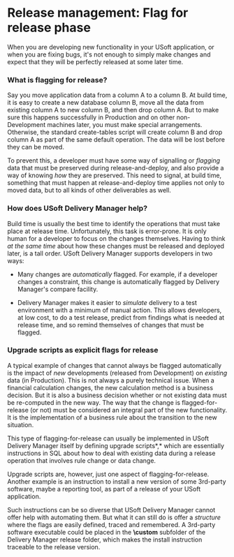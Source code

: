 # Release management: Flag for release phase

When you are developing new functionality in your USoft application, or when you are fixing bugs, it's not enough to simply make changes and expect that they will be perfectly released at some later time.

### What is flagging for release?

Say you move application data from a column A to a column B. At build time, it is easy to create a new database column B, move all the data from existing column A to new column B, and then drop column A. But to make sure this happens successfully in Production and on other non-Development machines later, you must make special arrangements. Otherwise, the standard create-tables script will create column B and drop column A as part of the same default operation. The data will be lost before they can be moved.

To prevent this, a developer must have some way of signalling or *flagging* data that must be preserved during release-and-deploy, and also provide a way of knowing *how* they are preserved. This need to signal, at build time, something that must happen at release-and-deploy time applies not only to moved data, but to all kinds of other deliverables as well.

### How does USoft Delivery Manager help?

Build time is usually the best time to identify the operations that must take place at release time. Unfortunately, this task is error-prone. It is only human for a developer to focus on the changes themselves. Having to think *at the same time* about how these changes must be released and deployed later, is a tall order. USoft Delivery Manager supports developers in two ways:

- Many changes are *automatically* flagged. For example, if a developer changes a constraint, this change is automatically flagged by Delivery Manager's compare facility.

- Delivery Manager makes it easier to *simulate* delivery to a test environment with a minimum of manual action. This allows developers, at low cost, to do a test release, predict from findings what is needed at release time, and so remind themselves of changes that must be flagged.

### Upgrade scripts as explicit flags for release

A typical example of changes that cannot always be flagged automatically is the impact of *new* developments (released from Development) on *existing* data (in Production). This is not always a purely technical issue. When a financial calculation changes, the new calculation method is a business decision. But it is also a business decision whether or not existing data must be re-computed in the new way. The way that the change is flagged-for-release (or not) must be considered an integral part of the new functionality. It is the implementation of a business rule about the transition to the new situation.

This type of flagging-for-release can usually be implemented in USoft Delivery Manager itself by defining upgrade scripts*,* which are essentially instructions in SQL about how to deal with existing data during a release operation that involves rule change or data change.

Upgrade scripts are, however, just one aspect of flagging-for-release. Another example is an instruction to install a new version of some 3rd-party software, maybe a reporting tool, as part of a release of your USoft application.

Such instructions can be so diverse that USoft Delivery Manager cannot offer help with automating them. But what it can still do is offer a *structure* where the flags are easily defined, traced and remembered. A 3rd-party software executable could be placed in the **\\custom** subfolder of the Delivery Manager release folder, which makes the install instruction traceable to the release version.